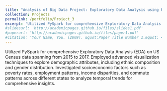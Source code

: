 ```yaml
---
title: "Analysis of Big Data Project: Exploratory Data Analysis using PySpark"
collection: Projects
permalink: /portfolio/Project_3
excerpt: 'Utilized PySpark for comprehensive Exploratory Data Analysis (EDA) on US Census data spanning from 2015 to 2017. Employed advanced visualization techniques to explore demographic attributes, including ethnic composition and gender distribution. Investigated socioeconomic factors such as poverty rates, employment patterns, income disparities, and commute patterns across different states to analyze temporal trends for comprehensive insights.'
#slidesurl: 'http://academicpages.github.io/files/slides1.pdf'
#paperurl: 'http://academicpages.github.io/files/paper1.pdf'
#citation: 'Your Name, You. (2009). &quot;Paper Title Number 1.&quot; <i>Journal 1</i>. 1(1).'
---
```


Utilized PySpark for comprehensive Exploratory Data Analysis (EDA) on US Census data spanning from 2015 to 2017. Employed advanced visualization techniques to explore demographic attributes, including ethnic composition and gender distribution. Investigated socioeconomic factors such as poverty rates, employment patterns, income disparities, and commute patterns across different states to analyze temporal trends for comprehensive insights.